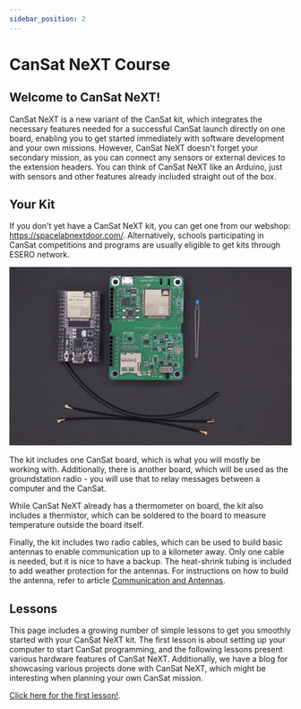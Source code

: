 ```yaml
---
sidebar_position: 2
---
```


# CanSat NeXT Course

## Welcome to CanSat NeXT!

CanSat NeXT is a new variant of the CanSat kit, which integrates the necessary features needed for a successful CanSat launch directly on one board, enabling you to get started immediately with software development and your own missions. However, CanSat NeXT doesn't forget your secondary mission, as you can connect any sensors or external devices to the extension headers. You can think of CanSat NeXT like an Arduino, just with sensors and other features already included straight out of the box.

## Your Kit

If you don't yet have a CanSat NeXT kit,  you can get one from our webshop: https://spacelabnextdoor.com/. Alternatively, schools participating in CanSat competitions and programs are usually eligible to get kits through ESERO network.

![CanSat kit contents](./img/kit.png)

The kit includes one CanSat board, which is what you will mostly be working with. Additionally, there is another board, which will be used as the groundstation radio - you will use that to relay messages between a computer and the CanSat. 

While CanSat NeXT already has a thermometer on board, the kit also includes a thermistor, which can be soldered to the board to measure temperature outside the board itself. 

Finally, the kit includes two radio cables, which can be used to build basic antennas to enable communication up to a kilometer away. Only one cable is needed, but it is nice to have a backup. The heat-shrink tubing is included to add weather protection for the antennas. For instructions on how to build the antenna, refer to article [Communication and Antennas](./../CanSat-hardware/communication.md).

## Lessons

This page includes a growing number of simple lessons to get you smoothly started with your CanSat NeXT kit. The first lesson is about setting up your computer to start CanSat programming, and the following lessons present various hardware features of CanSat NeXT. Additionally, we have a blog for showcasing various projects done with CanSat NeXT, which might be interesting when planning your own CanSat mission.

[Click here for the first lesson!](./lesson1).
